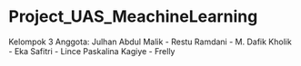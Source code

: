 # Project_UAS_MeachineLearning
Kelompok 3 
Anggota: Julhan Abdul Malik - Restu Ramdani - M. Dafik Kholik - Eka Safitri - Lince Paskalina Kagiye - Frelly
